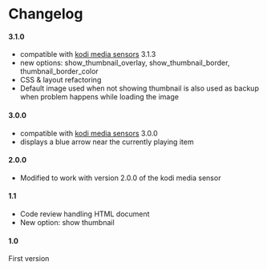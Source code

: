 # Changelog

#### 3.1.0

* compatible with [kodi media sensors](https://github.com/jtbgroup/kodi-media-sensors) 3.1.3
* new options: show_thumbnail_overlay, show_thumbnail_border, thumbnail_border_color
* CSS & layout refactoring
* Default image used when not showing thumbnail is also used as backup when problem happens while loading the image


#### 3.0.0

* compatible with [kodi media sensors](https://github.com/jtbgroup/kodi-media-sensors) 3.0.0
* displays a blue arrow near the currently playing item


#### 2.0.0

* Modified to work with version 2.0.0 of the kodi media sensor

#### 1.1

* Code review handling HTML document
* New option: show thumbnail

#### 1.0

First version